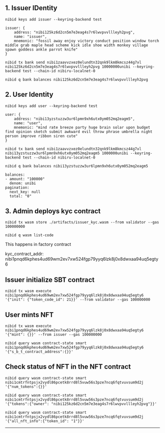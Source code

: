 ## 1. Issuer IDentity
```
nibid keys add issuer --keyring-backend test

issuer: {
    address: "nibi125kz6d2cn5m7e3eag4s7r6lwvpvvllleyh2pvg",
    name: "issuer",
    mnemonic: "fossil away enjoy victory conduct position window torch middle grab maple head scheme kick idle shoe width monkey village spawn goddess ankle parrot knife"
}

nibid tx bank send nibi1zaavvzxez0elundtn32qnk9lkm8kmcsz44g7xl nibi125kz6d2cn5m7e3eag4s7r6lwvpvvllleyh2pvg 10000000unibi --keyring-backend test --chain-id nibiru-localnet-0

nibid q bank balances nibi125kz6d2cn5m7e3eag4s7r6lwvpvvllleyh2pvg 
```

## 2. User Identity
```
nibid keys add user --keyring-backend test

user: {
    address: "nibi13yzstuzzw3ur6lpmn9xh6utx0ym052mq2eagm5",
    name: "user",
    mnemonic: "mind rate breeze party huge brain solar upon budget find opinion sketch submit awkward evil throw phrase umbrella night person improve ribbon siren cute"
}

nibid tx bank send nibi1zaavvzxez0elundtn32qnk9lkm8kmcsz44g7xl nibi13yzstuzzw3ur6lpmn9xh6utx0ym052mq2eagm5 1000000unibi --keyring-backend test --chain-id nibiru-localnet-0

nibid q bank balances nibi13yzstuzzw3ur6lpmn9xh6utx0ym052mq2eagm5 

balances:
- amount: "100000"
  denom: unibi
pagination:
  next_key: null
  total: "0"
```

## 3. Admin deploys kyc contract

```
nibid tx wasm store ./artifacts/issuer_kyc.wasm --from validator --gas 100000000

nibid q wasm list-code 

```
This happens in factory contract
<!-- nibid tx wasm instantiate 29 '{"owner_did": "did:hid:123123123" }' --label "Activity" --from validator --gas 100000000 --no-admin -->
<!-- nibid q wasm list-contract-by-code 29 -->


kyc_contract_addr: 
nibi1pnqd6kphes4ud69wm2ev7xw524fgp79yyq6lzk8j0x8dwxaa94uq5egty6

## Issuer initialize SBT contract
```
nibid tx wasm execute nibi1pnqd6kphes4ud69wm2ev7xw524fgp79yyq6lzk8j0x8dwxaa94uq5egty6 '{"init": {"token_code_id": 21}}' --from validator --gas 100000000 
```

## User mints NFT
```
nibid tx wasm execute nibi1pnqd6kphes4ud69wm2ev7xw524fgp79yyq6lzk8j0x8dwxaa94uq5egty6 '{"mint": {}}' --from issuer --gas 100000000 
```

```
nibid query wasm contract-state smart nibi1pnqd6kphes4ud69wm2ev7xw524fgp79yyq6lzk8j0x8dwxaa94uq5egty6 '{"s_b_t_contract_address":{}}'
```

## Check status of NFT in the NFT contract

```
nibid query wasm contract-state smart nibi1cmtrfntpsjx2vydl86pcetk8rrd8l5vuw56s3pze7ncq6fqtvuvsum9d2j '{"num_tokens":{}}'
```

```
nibid query wasm contract-state smart nibi1cmtrfntpsjx2vydl86pcetk8rrd8l5vuw56s3pze7ncq6fqtvuvsum9d2j '{"tokens":{"owner": "nibi125kz6d2cn5m7e3eag4s7r6lwvpvvllleyh2pvg"}}'
```

```
nibid query wasm contract-state smart nibi1cmtrfntpsjx2vydl86pcetk8rrd8l5vuw56s3pze7ncq6fqtvuvsum9d2j '{"all_nft_info":{"token_id": "1"}}'
```



---
